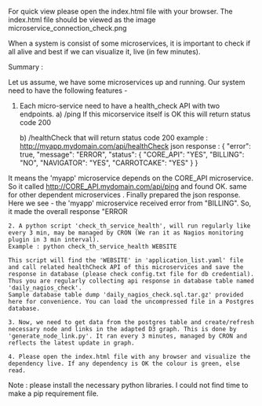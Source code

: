 For quick view please open the index.html file with your browser. The index.html file should be viewed as the image microservice_connection_check.png

When a system is consist of some microservices, it is important to check if all alive and best if we can visualize it, live (in few minutes).

Summary :

Let us assume, we have some microservices up and running. Our system need to have the following features  -

   1. Each micro-service need to have a health_check API with two endpoints.
         a) /ping
            If this micorservice itself is OK
            this will return status code 200

         b) /healthCheck
          that will return status code 200 
          example : http://myapp.mydomain.com/api/healthCheck 
          json response :  { 
                 "error": true, 
                 "message": "ERROR", 
                 "status": { 
                   "CORE_API": "YES", 
                   "BILLING": "NO", 
                   "NAVIGATOR": "YES", 
                   "CARROTCAKE": "YES" 
                 } 
               }  

   It means the 'myapp' microservice depends on the CORE_API microservice. So it called http://CORE_API.mydomain.com/api/ping and found OK. same for other dependent microservices . Finally prepared the json response. Here we see - the 'myapp' microservice received error from "BILLING". So, it made the overall response "ERROR

    2. A python script 'check_th_service_health', will run regularly like every 3 min, may be managed by CRON (We ran it as Nagios monitoring plugin in 3 min interval).
    Example : python check_th_service_health WEBSITE  

    This script will find the 'WEBSITE' in 'application_list.yaml' file and call related healthCheck API of this microservices and save the response in database (please check config.txt file for db credential). Thus you are regularly collecting api response in database table named 'daily_nagios_check'.
    Sample database table dump 'daily_nagios_check.sql.tar.gz' provided here for convenience. You can load the uncompressed file in a Postgres database.

    3. Now, we need to get data from the postgres table and create/refresh necessary node and links in the adapted D3 graph. This is done by 'generate_node_link.py'. It ran every 3 minutes, managed by CRON and reflects the latest update in graph.

    4. Please open the index.html file with any browser and visualize the dependency live. If any dependency is OK the colour is green, else read.

Note : please install the necessary python libraries.  I could not find time to make a pip requirement file. 

